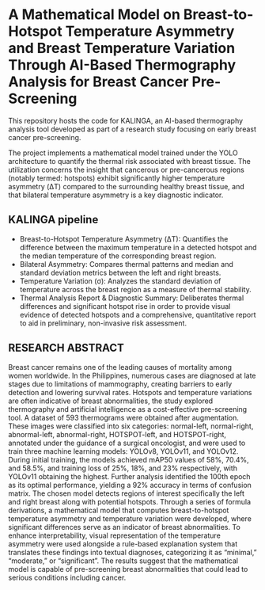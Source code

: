 # **A Mathematical Model on Breast-to-Hotspot Temperature Asymmetry and Breast Temperature Variation Through AI-Based Thermography Analysis for Breast Cancer Pre-Screening**

This repository hosts the code for KALINGA, an AI-based thermography analysis tool developed as part of a research study focusing on early breast cancer pre-screening.

The project implements a mathematical model trained under the YOLO architecture to quantify the thermal risk associated with breast tissue. The utilization concerns the insight that cancerous or pre-cancerous regions (notably termed: hotspots) exhibit significantly higher temperature asymmetry (ΔT) compared to the surrounding healthy breast tissue, and that bilateral temperature asymmetry is a key diagnostic indicator.



## **KALINGA pipeline**
+ Breast-to-Hotspot Temperature Asymmetry (ΔT): Quantifies the difference between the maximum temperature in a detected hotspot and the median temperature of the corresponding breast region.
+ Bilateral Asymmetry: Compares thermal patterns and median and standard deviation metrics between the left and right breasts.
+ Temperature Variation (σ): Analyzes the standard deviation of temperature across the breast region as a measure of thermal stability.
+ Thermal Analysis Report & Diagnostic Summary: Deliberates thermal differences and significant hotspot rise in order to provide visual evidence of detected hotspots and a comprehensive, quantitative report to aid in preliminary, non-invasive risk assessment.



## **RESEARCH ABSTRACT**
Breast cancer remains one of the leading causes of mortality among women worldwide. In the Philippines, numerous cases are diagnosed at late stages due to limitations of mammography, creating barriers to early detection and lowering survival rates. Hotspots and temperature variations are often indicative of breast abnormalities, the study explored thermography and artificial intelligence as a cost-effective pre-screening tool. A dataset of 593 thermograms were obtained after augmentation. These images were classified into six categories: normal-left, normal-right, abnormal-left, abnormal-right, HOTSPOT-left, and HOTSPOT-right, annotated under the guidance of a surgical oncologist, and were used to train three machine learning models: YOLOv8, YOLOv11, and YOLOv12. During initial training, the models achieved mAP50 values of 58%, 70.4%, and 58.5%, and training loss of 25%, 18%, and 23% respectively, with YOLOv11 obtaining the highest. Further analysis identified the 100th epoch as its optimal performance, yielding a 92% accuracy in terms of confusion matrix.  The chosen model detects regions of interest specifically the left and right breast along with potential hotspots. Through a series of formula derivations, a mathematical model that computes breast-to-hotspot temperature asymmetry and temperature variation were developed, where significant differences serve as an indicator of breast abnormalities. To enhance interpretability, visual representation of the temperature asymmetry were used alongside a rule-based explanation system that translates these findings into textual diagnoses, categorizing it as “minimal,” “moderate,” or “significant”.  The results suggest that the mathematical model is capable of pre-screening breast abnormalities that could lead to serious conditions including cancer.


